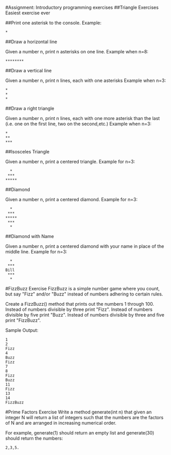 #Assignment: Introductory programming exercises
##Triangle Exercises
Easiest exercise ever

##Print one asterisk to the console.
Example:
```
*
```
##Draw a horizontal line

Given a number n, print n asterisks on one line.
Example when n=8:
```
********
```

##Draw a vertical line

Given a number n, print n lines, each with one asterisks
Example when n=3:
```
*
*
*
```

##Draw a right triangle

Given a number n, print n lines, each with one more asterisk than the last (i.e. one on the first line, two on the second,etc.)
Example when n=3:
```
*
**
***
```
##Isosceles Triangle

Given a number n, print a centered triangle. Example for n=3:
```
  *
 ***
*****
```
##Diamond

Given a number n, print a centered diamond. Example for n=3:
```
  *
 ***
*****
 ***
  *
```
##Diamond with Name

Given a number n, print a centered diamond with your name in place of the middle line. Example for n=3:
```
  *
 ***
Bill
 ***
  *
```
#FizzBuzz Exercise
FizzBuzz is a simple number game where you count, but say "Fizz" and/or "Buzz" instead of numbers adhering to certain rules.

Create a FizzBuzz() method that prints out the numbers 1 through 100.
Instead of numbers divisible by three print "Fizz".
Instead of numbers divisible by five print "Buzz".
Instead of numbers divisible by three and five print "FizzBuzz".

Sample Output:
```
1
2
Fizz
4
Buzz
Fizz
7
8
Fizz
Buzz
11
Fizz
13
14
FizzBuzz
```
#Prime Factors Exercise
Write a method generate(int n) that given an integer N will return a list of integers such that the numbers are the factors of N and are arranged in increasing numerical order.

For example, generate(1) should return an empty list and generate(30) should return the numbers:
```
2,3,5.
```
